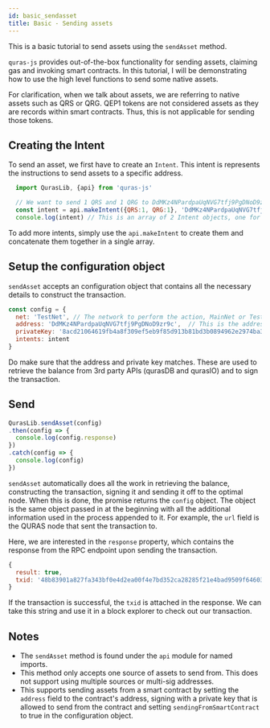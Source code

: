 ```yaml
---
id: basic_sendasset
title: Basic - Sending assets
---
```


This is a basic tutorial to send assets using the `sendAsset` method.

`quras-js` provides out-of-the-box functionality for sending assets, claiming gas and invoking smart contracts. In this tutorial, I will be demonstrating how to use the high level functions to send some native assets.

For clarification, when we talk about assets, we are referring to native assets such as QRS or QRG. QEP1 tokens are not considered assets as they are records within smart contracts. Thus, this is not applicable for sending those tokens.

## Creating the Intent

To send an asset, we first have to create an `Intent`. This intent is represents the instructions to send assets to a specific address.

```js
  import QurasLib, {api} from 'quras-js'

  // We want to send 1 QRS and 1 QRG to DdMKz4NPardpaUqNVG7tfj9PgDNoD9zr9c
  const intent = api.makeIntent({QRS:1, QRG:1}, 'DdMKz4NPardpaUqNVG7tfj9PgDNoD9zr9c')
  console.log(intent) // This is an array of 2 Intent objects, one for each asset
```

To add more intents, simply use the `api.makeIntent` to create them and concatenate them together in a single array.

## Setup the configuration object

`sendAsset` accepts an configuration object that contains all the necessary details to construct the transaction.

```js
const config = {
  net: 'TestNet', // The network to perform the action, MainNet or TestNet.
  address: 'DdMKz4NPardpaUqNVG7tfj9PgDNoD9zr9c',  // This is the address which the assets come from.
  privateKey: '8acd21064619fb4a8f309ef5eb9f85d913b81bd3b0894962e2974ba3bf821ca6',
  intents: intent
}
```

Do make sure that the address and private key matches. These are used to retrieve the balance from 3rd party APIs (qurasDB and qurasIO) and to sign the transaction.

## Send

```js
QurasLib.sendAsset(config)
.then(config => {
  console.log(config.response)
})
.catch(config => {
  console.log(config)
})
```

`sendAsset` automatically does all the work in retrieving the balance, constructing the transaction, signing it and sending it off to the optimal node. When this is done, the promise returns the `config` object. The object is the same object passed in at the beginning with all the additional information used in the process appended to it. For example, the `url` field is the QURAS node that sent the transaction to.

Here, we are interested in the `response` property, which contains the response from the RPC endpoint upon sending the transaction.

```js
{
  result: true,
  txid: '48b83901a827fa343bf0e4d2ea00f4e7bd352ca28285f21e4bad9509f6460348'
}
```

If the transaction is successful, the `txid` is attached in the response. We can take this string and use it in a block explorer to check out our transaction.

## Notes

- The `sendAsset` method is found under the `api` module for named imports.
- This method only accepts one source of assets to send from. This does not support using multiple sources or multi-sig addresses.
- This supports sending assets from a smart contract by setting the `address` field to the contract's address, signing with a private key that is allowed to send from the contract and setting `sendingFromSmartContract` to true in the configuration object.

